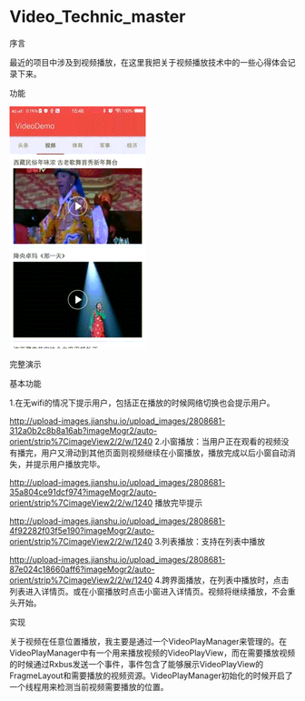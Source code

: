 # Video_Technic_master
序言

最近的项目中涉及到视频播放，在这里我把关于视频播放技术中的一些心得体会记录下来。

功能

![Image text](https://github.com/huohu1007/Video_Technic_master/raw/master/Screenshots/1.gif)

完整演示



基本功能

1.在无wifi的情况下提示用户，包括正在播放的时候网络切换也会提示用户。


http://upload-images.jianshu.io/upload_images/2808681-312a0b2c8b8a16ab?imageMogr2/auto-orient/strip%7CimageView2/2/w/1240
2.小窗播放：当用户正在观看的视频没有播完，用户又滑动到其他页面则视频继续在小窗播放，播放完成以后小窗自动消失，并提示用户播放完毕。


http://upload-images.jianshu.io/upload_images/2808681-35a804ce91dcf974?imageMogr2/auto-orient/strip%7CimageView2/2/w/1240
播放完毕提示


http://upload-images.jianshu.io/upload_images/2808681-4f92282f03f5e190?imageMogr2/auto-orient/strip%7CimageView2/2/w/1240
3.列表播放：支持在列表中播放


http://upload-images.jianshu.io/upload_images/2808681-87e024c18660aff6?imageMogr2/auto-orient/strip%7CimageView2/2/w/1240
4.跨界面播放，在列表中播放时，点击列表进入详情页。或在小窗播放时点击小窗进入详情页。视频将继续播放，不会重头开始。

实现

关于视频在任意位置播放，我主要是通过一个VideoPlayManager来管理的。在VideoPlayManager中有一个用来播放视频的VideoPlayView，而在需要播放视频的时候通过Rxbus发送一个事件，事件包含了能够展示VideoPlayView的FragmeLayout和需要播放的视频资源。VideoPlayManager初始化的时候开启了一个线程用来检测当前视频需要播放的位置。
